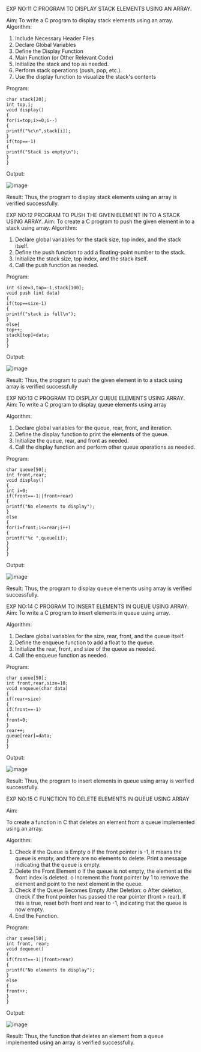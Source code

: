 EXP NO:11 C PROGRAM TO DISPLAY STACK ELEMENTS USING AN ARRAY.

Aim:
To write a C program to display stack elements using an array.
Algorithm:
1.	Include Necessary Header Files
2.	Declare Global Variables
3.	Define the Display Function
4.	Main Function (or Other Relevant Code)
5.	Initialize the stack and top as needed.
6.	Perform stack operations (push, pop, etc.).
7.	Use the display function to visualize the stack's contents
 
Program:
```
char stack[20];
int top,i;
void display()
{
for(i=top;i>=0;i--)
{
printf("%c\n",stack[i]);
}
if(top==-1)
{
printf("Stack is empty\n");
}
}
```
Output:

![image](https://github.com/user-attachments/assets/b5733d49-63df-4a1f-afd0-1191b5c455ed)



Result:
Thus, the program to display stack elements using an array is verified successfully.
 

EXP NO:12  PROGRAM TO PUSH THE GIVEN ELEMENT IN TO A STACK USING ARRAY.
Aim:
To create a C program to push the given element in to a stack using array.
Algorithm:
1.	Declare global variables for the stack size, top index, and the stack itself.
2.	Define the push function to add a floating-point number to the stack.
3.	Initialize the stack size, top index, and the stack itself.
4.	Call the push function as needed.
 
Program:
```
int size=3,top=-1,stack[100];
void push (int data)
{
if(top==size-1)
{
printf("stack is full\n");
}
else{
top++;
stack[top]=data;
}
}
```
Output:

![image](https://github.com/user-attachments/assets/15d2ee7a-3e57-40a5-8cea-21ef00cef50d)

Result:
Thus, the program to push the given element in to a stack using array is verified successfully


 
EXP NO:13 C PROGRAM TO DISPLAY QUEUE ELEMENTS USING ARRAY.
Aim:
To write a C program to display queue elements using array

Algorithm:
1.	Declare global variables for the queue, rear, front, and iteration.
2.	Define the display function to print the elements of the queue.
3.	Initialize the queue, rear, and front as needed.
4.	Call the display function and perform other queue operations as needed.
 
Program:
```
char queue[50];
int front,rear;
void display()
{
int i=0;
if(front==-1||front>rear)
{
printf("No elements to display");
}
else
{
for(i=front;i<=rear;i++)
{
printf("%c ",queue[i]);
}
}
}
```
Output:

![image](https://github.com/user-attachments/assets/a915834a-bcbd-423b-b986-38fdd3198ee4)


Result:
Thus, the program to display queue elements using array is verified successfully.


 
EXP NO:14 C PROGRAM TO INSERT ELEMENTS IN QUEUE USING ARRAY.
Aim:
To write a C program to insert elements in queue using array.

Algorithm:
1.	Declare global variables for the size, rear, front, and the queue itself.
2.	Define the enqueue function to add a float to the queue.
3.	Initialize the rear, front, and size of the queue as needed.
4.	Call the enqueue function as needed.

Program:
```
char queue[50];
int front,rear,size=10;
void enqueue(char data)
{
if(rear<size)
{
if(front==-1)
{
front=0;
}
rear++;
queue[rear]=data;
}
}
```
Output:

![image](https://github.com/user-attachments/assets/0cc4d8e4-9743-40dd-b746-bd685e7dc481)

Result:
Thus, the program to insert elements in queue using array is verified successfully.



 
EXP NO:15 C FUNCTION TO DELETE ELEMENTS IN QUEUE USING ARRAY



Aim:

To create a function in C that deletes an element from a queue implemented using an array.

Algorithm:

1.	Check if the Queue is Empty
o	If the front pointer is -1, it means the queue is empty, and there are no elements to delete. Print a message indicating that the queue is empty.
2.	Delete the Front Element
o	If the queue is not empty, the element at the front index is deleted.
o	Increment the front pointer by 1 to remove the element and point to the next element in the queue.
3.	Check if the Queue Becomes Empty After Deletion:
o	After deletion, check if the front pointer has passed the rear pointer (front > rear). If this is true, reset both front and rear to -1, indicating that the queue is now empty.
4.	End the Function.



Program:
```
char queue[50];
int front, rear;
void dequeue()
{
if(front==-1||front>rear)
{
printf("No elements to display");
}
else
{
front++;
}
}
```
Output:

![image](https://github.com/user-attachments/assets/87010513-c0bb-4885-9ba3-acdcdec9b248)


Result:
Thus, the function that deletes an element from a queue implemented using an array is verified successfully.
